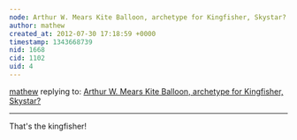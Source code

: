 ```yaml
---
node: Arthur W. Mears Kite Balloon, archetype for Kingfisher, Skystar?
author: mathew
created_at: 2012-07-30 17:18:59 +0000
timestamp: 1343668739
nid: 1668
cid: 1102
uid: 4
---
```




[mathew](../profile/mathew) replying to: [Arthur W. Mears Kite Balloon, archetype for Kingfisher, Skystar?](../notes/mathew/4-13-2012/arthur-w-mears-kite-balloon-archetype-kingfisher-skystar)

----
That's the kingfisher!